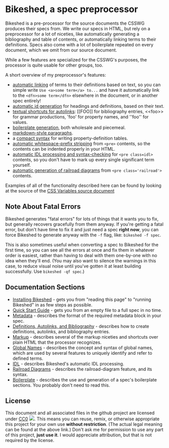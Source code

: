 Bikeshed, a spec preprocessor
=============================

Bikeshed is a pre-processor for the source documents the CSSWG produces their specs from.
We write our specs in HTML, but rely on a preprocessor for a lot of niceties,
like automatically generating a bibliography and table of contents,
or automatically linking terms to their definitions.
Specs also come with a lot of boilerplate repeated on every document,
which we omit from our source document.

While a few features are specialized for the CSSWG's purposes,
the processor is quite usable for other groups, too.

A short overview of my preprocessor's features:

* [automatic linking](docs/definitions-autolinks.md) of terms to their definitions based on text, so you can simple write `Use <a>some term</a> to...` and have it automatically link to the `<dfn>some term</dfn>` elsewhere in the document, or in another spec entirely!
* [automatic id generation](docs/markup.md) for headings and definitions, based on their text.
* [textual shortcuts for autolinks](docs/definition-autolinks.md): [[FOO]] for bibliography entries, &lt;&lt;foo>> for grammar productions, 'foo' for property names, and ''foo'' for values.
* [boilerplate generation](docs/boilerplate.md), both wholesale and piecemeal.
* [markdown-style paragraphs](docs/markup.md).
* a [compact syntax](docs/markup.md) for writing property-definition tables.
* [automatic whitespace-prefix stripping](docs/markup.md) from `<pre>` contents, so the contents can be indented properly in your HTML.
* [automatic IDL processing and syntax-checking](docs/idl.md) for `<pre class=idl>` contents, so you don't have to mark up every single significant term yourself.
* [automatic generation of railroad diagrams](docs/railroad-diagrams.md) from `<pre class='railroad'>` contents.

Examples of all of the functionality described here can be found by looking at the source of the [CSS Variables source document](http://dev.w3.org/csswg/css-variables/Overview.src.html)

Note About Fatal Errors
-----------------------

Bikeshed generates "fatal errors" for lots of things that it wants you to fix,
but generally recovers gracefully from them anyway.
If you're getting a fatal error,
but don't have time to fix it and just need a spec **right now**,
you can force Bikeshed to generate anyway with the `-f` flag, like: `bikeshed -f spec`.

This is also sometimes useful when converting a spec to Bikeshed for the first time,
so you can see all the errors at once and fix them in whatever order is easiest,
rather than having to deal with them one-by-one with no idea when they'll end.
(You may also want to silence the warnings in this case,
to reduce visual noise until you've gotten it at least building successfully.
Use `bikeshed -qf spec`.)

Documentation Sections
----------------------

* [Installing Bikeshed](docs/install.md) - gets you from "reading this page" to "running Bikeshed" in as few steps as possible.
* [Quick Start Guide](docs/quick-start.md) - gets you from an empty file to a full spec in no time.
* [Metadata](docs/metadata.md) - describes the format of the required metadata block in your spec.
* [Definitions, Autolinks, and Bibliography](docs/definitions-autolinks.md) - describes how to create definitions, autolinks, and bibliography entries.
* [Markup](docs/markup.md) - describes several of the markup niceties and shortcuts over plain HTML that the processor recognizes.
* [Global Names](docs/global-names.md) - describes the concept and syntax of global names, which are used by several features to uniquely identify and refer to defined terms.
* [IDL](docs/idl.md) - describes Bikeshed's automatic IDL processing.
* [Railroad Diagrams](docs/railroad-diagrams.md) - describes the railroad-diagram feature, and its syntax.
* [Boilerplate](docs/boilerplate.md) - describes the use and generation of a spec's boilerplate sections. You probably don't need to read this.

License
-------

This document and all associated files in the github project are licensed under [CC0](http://creativecommons.org/publicdomain/zero/1.0/) ![](http://i.creativecommons.org/p/zero/1.0/80x15.png).
This means you can reuse, remix, or otherwise appropriate this project for your own use **without restriction**.
(The actual legal meaning can be found at the above link.)
Don't ask me for permission to use any part of this project, **just use it**.
I would appreciate attribution, but that is not required by the license.
